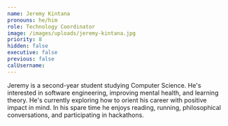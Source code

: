 ```yaml
---
name: Jeremy Kintana
pronouns: he/him
role: Technology Coordinator
image: /images/uploads/jeremy-kintana.jpg
priority: 8
hidden: false
executive: false
previous: false
calUsername:
---
```


Jeremy is a second-year student studying Computer Science. He's interested in software engineering, improving mental health, and learning theory. He's currently exploring how to orient his career with positive impact in mind. In his spare time he enjoys reading, running, philosophical conversations, and participating in hackathons.

